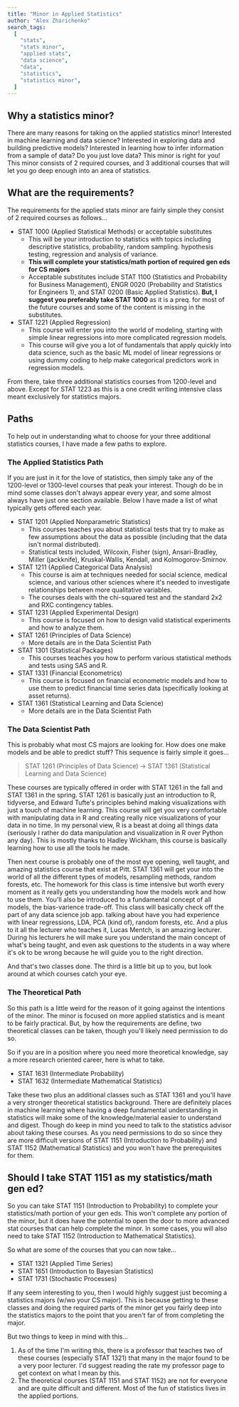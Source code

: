 ```yaml
---
title: "Minor in Applied Statistics"
author: "Alex Zharichenko"
search_tags:
  [
    "stats",
    "stats minor",
    "applied stats",
    "data science",
    "data",
    "statistics",
    "statistics minor",
  ]
---
```


## Why a statistics minor?

There are many reasons for taking on the applied statistics minor! Interested in machine learning and data science? Interested in exploring data and building predictive models? Interested in learning how to infer information from a sample of data? Do you just love data? This minor is right for you! This minor consists of 2 required courses, and 3 additional courses that will let you go deep enough into an area of statistics.

## What are the requirements?

The requirements for the applied stats minor are fairly simple they consist of 2 required courses as follows...

- STAT 1000 (Applied Statistical Methods) or acceptable substitutes
  - This will be your introduction to statistics with topics including descriptive statistics, probability, random sampling. hypothesis testing, regression and analysis of variance.
  - **This will complete your statistics/math portion of required gen eds for CS majors**
  - Acceptable substitutes include STAT 1100 (Statistics and Probability for Business Management), ENGR 0020 (Probability and Statistics for Engineers 1), and STAT 0200 (Basic Applied Statistics). **But, I suggest you preferably take STAT 1000** as it is a preq. for most of the future courses and some of the content is missing in the substitutes.
- STAT 1221 (Applied Regression)
  - This course will enter you into the world of modeling, starting with simple linear regressions into more complicated regression models.
  - This course will give you a lot of fundamentals that apply quickly into data science, such as the basic ML model of linear regressions or using dummy coding to help make categorical predictors work in regression models.

From there, take three additional statistics courses from 1200-level and above. Except for STAT 1223 as this is a one credit writing intensive class meant exclusively for statistics majors.

## Paths

To help out in understanding what to choose for your three additional statistics courses, I have made a few paths to explore.

### The Applied Statistics Path

If you are just in it for the love of statistics, then simply take any of the 1200-level or 1300-level courses that peak your interest. Though do be in mind some classes don't always appear every year, and some almost always have just one section available. Below I have made a list of what typically gets offered each year.

- STAT 1201 (Applied Nonparametric Statistics)
  - This courses teaches you about statistical tests that try to make as few assumptions about the data as possible (including that the data isn't normal distributed).
  - Statistical tests included, Wilcoxin, Fisher (sign), Ansari-Bradley, Miller (jackknife), Kruskal-Wallis, Kendall, and Kolmogorov-Smirnov.
- STAT 1211 (Applied Categorical Data Analysis)
  - This course is aim at techniques needed for social science, medical science, and various other sciences where it's needed to investigate relationships between more qualitative variables.
  - The courses deals with the chi-squared test and the standard 2x2 and RXC contingency tables.
- STAT 1231 (Applied Experimental Design)
  - This course is focused on how to design valid statistical experiments and how to analyze them.
- STAT 1261 (Principles of Data Science)
  - More details are in the Data Scientist Path
- STAT 1301 (Statistical Packages)
  - This courses teaches you how to perform various statistical methods and tests using SAS and R.
- STAT 1331 (Financial Econometrics)
  - This course is focused on financial econometric models and how to use them to predict financial time series data (specifically looking at asset returns).
- STAT 1361 (Statistical Learning and Data Science)
  - More details are in the Data Scientist Path

### The Data Scientist Path

This is probably what most CS majors are looking for. How does one make models and be able to predict stuff? This sequence is fairly simple it goes...

> STAT 1261 (Principles of Data Science) -> STAT 1361 (Statistical Learning and Data Science)

These courses are typically offered in order with STAT 1261 in the fall and STAT 1361 in the spring. STAT 1261 is basically just an introduction to R, tidyverse, and Edward Tufte's principles behind making visualizations with just a touch of machine learning. This course will get you very comfortable with manipulating data in R and creating really nice visualizations of your data in no time. In my personal view, R is a beast at doing all things data (seriously I rather do data manipulation and visualization in R over Python any day). This is mostly thanks to Hadley Wickham, this course is basically learning how to use all the tools he made.

Then next course is probably one of the most eye opening, well taught, and amazing statistics course that exist at Pitt. STAT 1361 will get your into the world of all the different types of models, resampling methods, random forests, etc. The homework for this class is time intensive but worth every moment as it really gets you understanding how the models work and how to use them. You'll also be introduced to a fundamental concept of all models, the bias-varience trade-off. This class will basically check off the part of any data science job app. talking about have you had experience with linear regressions, LDA, PCA (kind of), random forests, etc. And a plus to it all the lecturer who teaches it, Lucas Mentch, is an amazing lecturer. During his lecturers he will make sure you understand the main concept of what's being taught, and even ask questions to the students in a way where it's ok to be wrong because he will guide you to the right direction.

And that's two classes done. The third is a little bit up to you, but look around at which courses catch your eye.

### The Theoretical Path

So this path is a little weird for the reason of it going against the intentions of the minor. The minor is focused on more applied statistics and is meant to be fairly practical. But, by how the requirements are define, two theoretical classes can be taken, though you'll likely need permission to do so.

So if you are in a position where you need more theoretical knowledge, say a more research oriented career, here is what to take.

- STAT 1631 (Intermediate Probability)
- STAT 1632 (Intermediate Mathematical Statistics)

Take these two plus an additional classes such as STAT 1361 and you'll have a very stronger theoretical statistics background. There are definitely places in machine learning where having a deep fundamental understanding in statistics will make some of the knowledge/material easier to understand and digest. Though do keep in mind you need to talk to the statistics advisor about taking these courses. As you need permissions to do so since they are more difficult versions of STAT 1151 (Introduction to Probability) and STAT 1152 (Mathematical Statistics) and you won't have the prerequisites for them.

## Should I take STAT 1151 as my statistics/math gen ed?

So you can take STAT 1151 (Introduction to Probability) to complete your statistics/math portion of your gen eds. This won't complete any portion of the minor, but it does have the potential to open the door to more advanced stat courses that can help complete the minor. In some cases, you will also need to take STAT 1152 (Introduction to Mathematical Statistics).

So what are some of the courses that you can now take...

- STAT 1321 (Applied Time Series)
- STAT 1651 (Introduction to Bayesian Statistics)
- STAT 1731 (Stochastic Processes)

If any seem interesting to you, then I would highly suggest just becoming a statistics majors (w/wo your CS major). This is because getting to these classes and doing the required parts of the minor get you fairly deep into the statistics majors to the point that you aren't far of from completing the major.

But two things to keep in mind with this...

1. As of the time I'm writing this, there is a professor that teaches two of these courses (especially STAT 1321) that many in the major found to be a very poor lecturer. I'd suggest reading the rate my professor page to get context on what I mean by this.
2. The theoretical courses (STAT 1151 and STAT 1152) are not for everyone and are quite difficult and different. Most of the fun of statistics lives in the applied portions.
